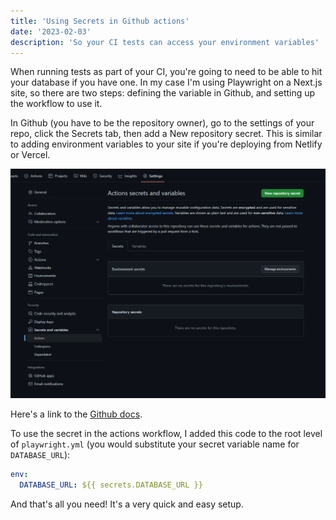 ```yaml
---
title: 'Using Secrets in Github actions'
date: '2023-02-03'
description: 'So your CI tests can access your environment variables'
---
```


When running tests as part of your CI, you're going to need to be able to hit your database if you have one. In my case I'm using Playwright on a Next.js site, so there are two steps: defining the variable in Github, and setting up the workflow to use it.

In Github (you have to be the repository owner), go to the settings of your repo, click the Secrets tab, then add a New repository secret. This is similar to adding environment variables to your site if you're deploying from Netlify or Vercel.

![Github settings](images/github.png)

Here's a link to the <a href="https://docs.github.com/en/actions/security-guides/encrypted-secrets" target="_blank" rel="noopener noreferrer">Github docs</a>.

To use the secret in the actions workflow, I added this code to the root level of `playwright.yml` (you would substitute your secret variable name for `DATABASE_URL`):

```yml
env:
  DATABASE_URL: ${{ secrets.DATABASE_URL }}
```

And that's all you need! It's a very quick and easy setup.
